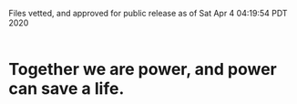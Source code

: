Files vetted, and approved for public release as of Sat Apr  4 04:19:54 PDT 2020<br><br><h1>Together we are power, and power can save a life.</h1>
